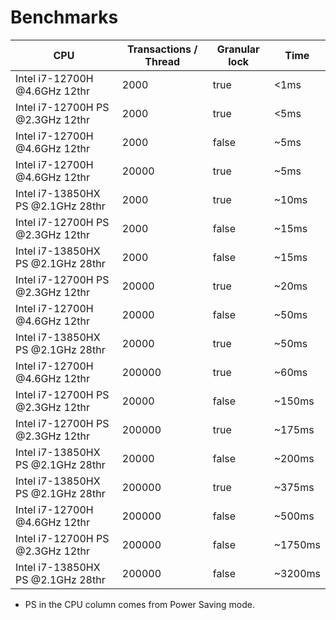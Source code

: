 # Benchmarks

| CPU                               | Transactions / Thread | Granular lock | Time      |
| --------------------------------- | --------------------- | ------------- | --------- |
| Intel i7-12700H     @4.6GHz 12thr | 2000                  | true          | <1ms      |
| Intel i7-12700H  PS @2.3GHz 12thr | 2000                  | true          | <5ms      |
| Intel i7-12700H     @4.6GHz 12thr | 2000                  | false         | ~5ms      |
| Intel i7-12700H     @4.6GHz 12thr | 20000                 | true          | ~5ms      |
| Intel i7-13850HX PS @2.1GHz 28thr | 2000                  | true          | ~10ms     |
| Intel i7-12700H  PS @2.3GHz 12thr | 2000                  | false         | ~15ms     |
| Intel i7-13850HX PS @2.1GHz 28thr | 2000                  | false         | ~15ms     |
| Intel i7-12700H  PS @2.3GHz 12thr | 20000                 | true          | ~20ms     |
| Intel i7-12700H     @4.6GHz 12thr | 20000                 | false         | ~50ms     |
| Intel i7-13850HX PS @2.1GHz 28thr | 20000                 | true          | ~50ms     |
| Intel i7-12700H     @4.6GHz 12thr | 200000                | true          | ~60ms     |
| Intel i7-12700H  PS @2.3GHz 12thr | 20000                 | false         | ~150ms    |
| Intel i7-12700H  PS @2.3GHz 12thr | 200000                | true          | ~175ms    |
| Intel i7-13850HX PS @2.1GHz 28thr | 20000                 | false         | ~200ms    |
| Intel i7-13850HX PS @2.1GHz 28thr | 200000                | true          | ~375ms    |
| Intel i7-12700H     @4.6GHz 12thr | 200000                | false         | ~500ms    |
| Intel i7-12700H  PS @2.3GHz 12thr | 200000                | false         | ~1750ms   |
| Intel i7-13850HX PS @2.1GHz 28thr | 200000                | false         | ~3200ms   |


- PS in the CPU column comes from Power Saving mode.